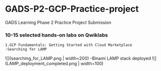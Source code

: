# GADS-P2-GCP-Practice-project
GADS Learning Phase 2 Practice Project Submission

### 10-15 selected hands-on labs on Qwiklabs

    1.GCP Fundamentals: Getting Started with Cloud Marketplace
    -Searching for LAMP
   ![](searching_for_LAMP.png | width=200)
    -Binami LAMP stack deployed
    ![](LAMP_deployment_completed.png | width=100)
